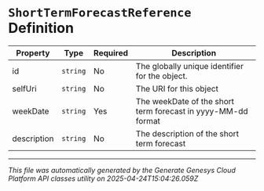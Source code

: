 # `ShortTermForecastReference` Definition

| Property | Type | Required | Description |
|----------|------|----------|-------------|
| id | `string` | No | The globally unique identifier for the object. |
| selfUri | `string` | No | The URI for this object |
| weekDate | `string` | Yes | The weekDate of the short term forecast in yyyy-MM-dd format |
| description | `string` | No | The description of the short term forecast |

---

*This file was automatically generated by the Generate Genesys Cloud Platform API classes utility on 2025-04-24T15:04:26.059Z*